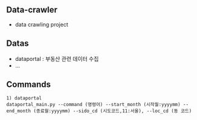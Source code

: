 ## Data-crawler
- data crawling project


## Datas
- dataportal : 부동산 관련 데이터 수집
- ...



Commands
---
    1) dataportal 
    dataportal_main.py --command (명령어) --start_month (시작월:yyyymm) --end_month (종료월:yyyymm) --sido_cd (시도코드,11:서울), --loc_cd (동 코드)
